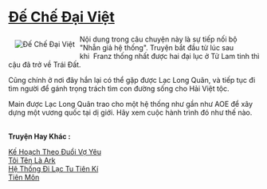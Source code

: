 <a href="https://utruyen.com/de-che-dai-viet/17547/" title="Đế Chế Đại Việt"><h1>Đế Chế Đại Việt</h1></a><div style="display:table"><img align="right" style="float: left; padding: 10px;" src="https://utruyen.com/images/story/200x260/de-che-dai-viet.jpg" alt="Đế Chế Đại Việt">Nội dung trong câu chuyện này là sự tiếp nối bộ "Nhẫn giả hệ thống". Truyện bắt đầu từ lúc sau khi  Franz thống nhất được hai đại lục ở Tử Lam tinh thì cậu đã trở về Trái Đất.<p></p>Cũng chính ở nơi đây hắn lại có thể gặp được Lạc Long Quân, và tiếp tục đi tìm người để gánh trọng trách tìm con đường sống cho Hải Việt tộc. <p></p>Main được Lạc Long Quân trao cho một hệ thống như gần như AOE để xây dựng một vương quốc tại dị giới. Hãy xem cuộc hành trình đó như thế nào.</div><p><br><b>Truyện Hay Khác :</b></p><a href="https://utruyen.com/ke-hoach-theo-duoi-vo-yeu/16848/" alt="Kế Hoạch Theo Đuổi Vợ Yêu">Kế Hoạch Theo Đuổi Vợ Yêu</a><br/><a href="https://github.com/quanluxury/truyenhot/tree/master/truyenhay/16030/" alt="Tôi Tên Là Ark">Tôi Tên Là Ark</a><br/><a href="https://github.com/quanluxury/ngontinhhot/tree/master/truyenhay/17549/" alt="Hệ Thống Đi Lạc Tu Tiên Kí">Hệ Thống Đi Lạc Tu Tiên Kí</a><br/><a href="https://github.com/quanluxury/truyenhot/tree/master/truyenhay/17604/" alt="Tiên Môn">Tiên Môn</a><br/>